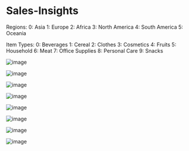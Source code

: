 # Sales-Insights
Regions:
0: Asia
1: Europe
2: Africa
3: North America
4: South America
5: Oceania

Item Types:
0: Beverages
1: Cereal
2: Clothes
3: Cosmetics
4: Fruits
5: Household
6: Meat
7: Office Supplies
8: Personal Care
9: Snacks

![image](https://github.com/user-attachments/assets/07edfa86-e14b-4131-8875-c28cf96ba1be)

![image](https://github.com/user-attachments/assets/8038bada-a02b-4160-993b-c500c882defd)

![image](https://github.com/user-attachments/assets/a310a0d0-0667-4cde-b905-f894c35e8f44)

![image](https://github.com/user-attachments/assets/a7eee22e-276e-4317-a94b-96a2bc7c09b2)

![image](https://github.com/user-attachments/assets/5db36b0f-8932-4fa5-b689-2514f8d538d2)


![image](https://github.com/user-attachments/assets/8642e3f5-2d5a-4516-a350-75ca910f8626)

![image](https://github.com/user-attachments/assets/1ecda764-9145-4bf0-8d08-6d6d5d1cfaea)

![image](https://github.com/user-attachments/assets/a46663d1-7399-4cfb-9ded-03a8055ff8fe)
